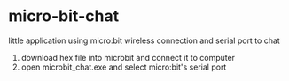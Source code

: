 # micro-bit-chat
little application using micro:bit wireless connection and serial port to chat
1. download hex file into microbit and connect it to computer
2. open microbit_chat.exe and select micro:bit's serial port
